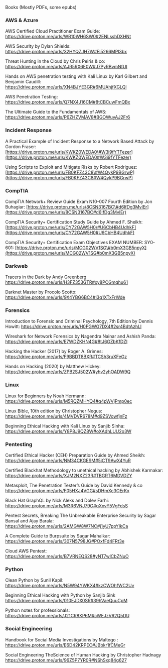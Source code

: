 Books (Mostly PDFs, some epubs)

### AWS & Azure

AWS Certified Cloud Practitioner Exam Guide: https://drive.proton.me/urls/WB10WH6SW0#2ENLsshDXHNt

AWS Security by Dylan Shields:  https://drive.proton.me/urls/32HYQZJH7W#El5266MPI3bx

Threat Hunting in the Cloud by Chris Peiris & co: https://drive.proton.me/urls/AJR5RX6E0W#J7PyRBvmNfUI

Hands on AWS penetration testing with Kali Linux by Karl Gilbert and Benjamin Caudill: https://drive.proton.me/urls/XN4BJYE3GR#6MUAhjfXGLQl

AWS Penetration Testing: https://drive.proton.me/urls/Q7NX4J16CM#8tCBCuwFmQBx

The Ultimate Guide to the Fundamentals of AWS: https://drive.proton.me/urls/P6ZHZVMAV8#BGOWuyAJ2Fr6

### Incident Response 


A Practical Example of Incident Response to a Network Based Attack by Gordon Fraser: [https://drive.proton.me/urls/KWKZ0WEDA0\#W3i9fYTFezer](https://drive.proton.me/urls/KWKZ0WEDA0#W3i9fYTFezer)

Using Scripts to Exploit and Mitigate Risks by  Robert Rodriguez: [https://drive.proton.me/urls/FB0KFZ43C8\#W4QykP9BGrwP](https://drive.proton.me/urls/FB0KFZ43C8#W4QykP9BGrwP)

### CompTIA

CompTIA Network+ Review Guide Exam N10-007 Fourth Edition by  Jon Buhagiar: [https://drive.proton.me/urls/8CSN3167BC\#d6IfDg3MvlEr](https://drive.proton.me/urls/8CSN3167BC#d6IfDg3MvlEr)

CompTIA Security+ Certification Study Guide by Ahmed F. Sheikh: [https://drive.proton.me/urls/CY72GAW5H0\#U6CbHB4UdhkF](https://drive.proton.me/urls/CY72GAW5H0#U6CbHB4UdhkF)

CompTIA Security+ Certification Exam Objectives
EXAM NUMBER: SY0-601: [https://drive.proton.me/urls/MCG02WV1SG\#b0mX3GB5npyX](https://drive.proton.me/urls/MCG02WV1SG#b0mX3GB5npyX)

### Darkweb

Tracers in the Dark by Andy Greenberg https://drive.proton.me/urls/H3FZ353GTR#xy8PCGmqhu61

Darknet Master by Procolo Scotto: https://drive.proton.me/urls/9X4YBG6BC4#i3q1XTxFrWde

### Forensics

Introduction to Forensic and Criminal Psychology, 7th Edition by Dennis Howitt: https://drive.proton.me/urls/H0PGWG7DX4#2sr4BdtAzhLl

Wireshark for Network Forensics by Nagendra Nainar and Ashish Panda:  https://drive.proton.me/urls/E7WDZKHN4G#8tJ6GZbKfDZI

Hacking the Hacker (2017) by Roger A. Grimes: https://drive.proton.me/urls/F9BBDT8BXR#TCSh3ruXFeGz

Hands on Hacking (2020) by Matthew Hickey: https://drive.proton.me/urls/ZPB2SJ502W#yhv2yhOADW9Q

### Linux

Linux for Beginners by Noah Hermann: https://drive.proton.me/urls/M5RQZMHYQ4#q4pWVjPmp0ec

Linux Bible, 10th edition by Christopher Negus: https://drive.proton.me/urls/4MVDVR678M#d9ZSVowfjnFz

Beginning Ethical Hacking with Kali Linux by Sanjib Sinha: https://drive.proton.me/urls/Y8P8J9QZ8W#oXAdhLUU2o3W

### Pentesting

Certified Ethical Hacker (CEH) Preparation Guide by Ahmed Sheikh: https://drive.proton.me/urls/NM34CKGESM#5iCT9AwX4YuR

Certified Blackhat Methodology to unethical hacking by Abhishek Karmakar: https://drive.proton.me/urls/XJM2NXZ23R#TBGRT6MDVDZY

Metasploit, The Penetration Tester’s Guide by David Kennedy & co https://drive.proton.me/urls/F05HXJ4VGG#sDHmXc3OErKx

Black Hat GraphQL by Nick Aleks and Dolev Farhi: https://drive.proton.me/urls/M3R6VNJ79G#qXxvY5VgFdsS

Pentest Secrets, Breaking The Unbreakable Enterprise Security by Sagar Bansal and Ajay Barala: https://drive.proton.me/urls/2AMGW8W7NC#j1yU7ppYIkCa

A Complete Guide to Burpsuite by Sagar Mahalkar: https://drive.proton.me/urls/307N5798JG#POxfFd4FRt3e

Cloud AWS Pentest: https://drive.proton.me/urls/B7VRNEQS28#yNT7wlCbZNuO


### Python

Clean Python by Sunil Kapil: https://drive.proton.me/urls/N5W94YWKX4#kzCWOhfWC2Uv

Beginning Ethical Hacking with Python by Sanjib Sink https://drive.proton.me/urls/010EJDX0SR#39hVaeQuuCpM

Python notes for professionals: https://drive.proton.me/urls/J21CR8XP6M#cWEJzV62Q5DU

### Social Engineering 

Handbook for Social Media Investigations by Maltego : https://drive.proton.me/urls/E6D42KRPEC#JBbkr1fCMeGr

Social Engineering TheScience of Human Hacking by Christopher Hadnagy https://drive.proton.me/urls/96Z5P7YR0R#NShSxq84g627
